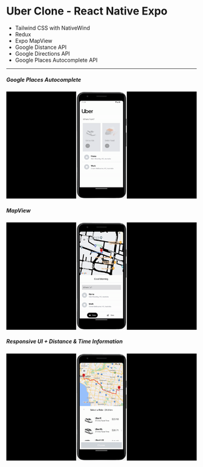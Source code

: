 # Uber Clone - React Native Expo

- Tailwind CSS with NativeWind
- Redux
- Expo MapView
- Google Distance API
- Google Directions API
- Google Places Autocomplete API

<p>
<hr>

##### _Google Places Autocomplete_

<img src=./assets/gifs/autocomplete.gif alt=autocomplete width=800px>

##### _MapView_

<img src=./assets/gifs/mapview.gif alt=mapview width=800px>

##### _Responsive UI + Distance & Time Information_

<img src=./assets/gifs/ui.gif alt=ui width=800px>
